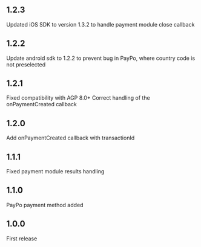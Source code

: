 ## 1.2.3
Updated iOS SDK to version 1.3.2 to handle payment module close callback

## 1.2.2
Update android sdk to 1.2.2 to prevent bug in PayPo, where country code is not preselected 

## 1.2.1
Fixed compatibility with AGP 8.0+
Correct handling of the onPaymentCreated callback

## 1.2.0
Add onPaymentCreated callback with transactionId

## 1.1.1
Fixed payment module results handling

## 1.1.0
PayPo payment method added

## 1.0.0
First release
